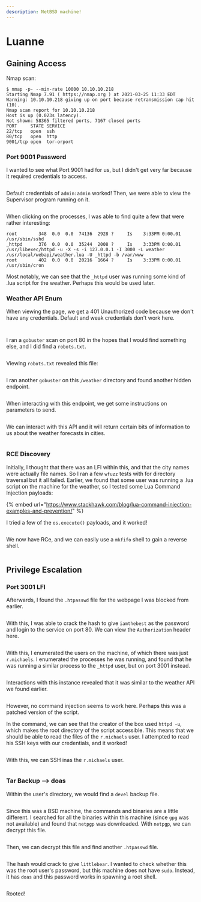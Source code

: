 ```yaml
---
description: NetBSD machine!
---
```


# Luanne

## Gaining Access

Nmap scan:

```
$ nmap -p- --min-rate 10000 10.10.10.218
Starting Nmap 7.91 ( https://nmap.org ) at 2021-03-25 11:33 EDT
Warning: 10.10.10.218 giving up on port because retransmission cap hit (10).
Nmap scan report for 10.10.10.218
Host is up (0.023s latency).
Not shown: 58365 filtered ports, 7167 closed ports
PORT     STATE SERVICE
22/tcp   open  ssh
80/tcp   open  http
9001/tcp open  tor-orport
```

### Port 9001 Password

I wanted to see what Port 9001 had for us, but I didn't get very far because it required credentials to access.

<figure><img src="../../../.gitbook/assets/image (3) (4) (2) (1).png" alt=""><figcaption></figcaption></figure>

Default credentials of `admin:admin` worked! Then, we were able to view the Supervisor program running on it.

<figure><img src="../../../.gitbook/assets/image (21) (1) (6).png" alt=""><figcaption></figcaption></figure>

When clicking on the processes, I was able to find quite a few that were rather interesting:

```
root        348  0.0  0.0  74136  2928 ?     Is    3:33PM 0:00.01 /usr/sbin/sshd 
_httpd      376  0.0  0.0  35244  2008 ?     Is    3:33PM 0:00.01 /usr/libexec/httpd -u -X -s -i 127.0.0.1 -I 3000 -L weather /usr/local/webapi/weather.lua -U _httpd -b /var/www 
root        402  0.0  0.0  20216  1664 ?     Is    3:33PM 0:00.01 /usr/sbin/cron 
```

Most notably, we can see that the `_httpd` user was running some kind of .lua script for the weather. Perhaps this would be used later.

### Weather API Enum

When viewing the page, we get a 401 Unauthorized code because we don't have any credentials. Default and weak credentials don't work here.

<figure><img src="../../../.gitbook/assets/image (1) (4) (2).png" alt=""><figcaption></figcaption></figure>

<figure><img src="../../../.gitbook/assets/image (11) (1) (1) (1) (3).png" alt=""><figcaption></figcaption></figure>

I ran a `gobuster` scan on port 80 in the hopes that I would find something else, and I did find a `robots.txt`.

<figure><img src="../../../.gitbook/assets/image (8) (1) (1) (2) (1).png" alt=""><figcaption></figcaption></figure>

Viewing `robots.txt` revealed this file:

<figure><img src="../../../.gitbook/assets/image (20) (1) (6).png" alt=""><figcaption></figcaption></figure>

I ran another `gobuster` on this `/weather` directory and found another hidden endpoint.

<figure><img src="../../../.gitbook/assets/image (10) (1) (1).png" alt=""><figcaption></figcaption></figure>

When interacting with this endpoint, we get some instructions on parameters to send.

<figure><img src="../../../.gitbook/assets/image (46) (1).png" alt=""><figcaption></figcaption></figure>

We can interact with this API and it will return certain bits of information to us about the weather forecasts in cities.

<figure><img src="../../../.gitbook/assets/image (13) (1) (2) (2).png" alt=""><figcaption></figcaption></figure>

### RCE Discovery

Initially, I thought that there was an LFI within this, and that the city names were actually file names. So I ran a few `wfuzz` tests with for directory traversal but it all failed. Earlier, we found that  some user was running a .lua script on the machine for the weather, so I tested some Lua Command Injection payloads:

{% embed url="https://www.stackhawk.com/blog/lua-command-injection-examples-and-prevention/" %}

I tried a few of the `os.execute()` payloads, and it worked!

<figure><img src="../../../.gitbook/assets/image (5) (1) (7).png" alt=""><figcaption></figcaption></figure>

We now have RCe, and we can easily use a `mkfifo` shell to gain a reverse shell.

<figure><img src="../../../.gitbook/assets/image (42) (2) (1).png" alt=""><figcaption></figcaption></figure>

## Privilege Escalation

### Port 3001 LFI

Afterwards, I found the `.htpasswd` file for the webpage I was blocked from earlier.

<figure><img src="../../../.gitbook/assets/image (23) (1) (1).png" alt=""><figcaption></figcaption></figure>

With this, I was able to crack the hash to give `iamthebest` as the password and login to the service on port 80. We can view the `Authorization` header here.

<figure><img src="../../../.gitbook/assets/image (49) (1) (3).png" alt=""><figcaption></figcaption></figure>

With this, I enumerated the users on the machine, of which there was just `r.michaels`. I enumerated the processes he was running, and found that he was running a similar process to the `_httpd` user, but on port 3001 instead.

<figure><img src="../../../.gitbook/assets/image (18) (1) (4).png" alt=""><figcaption></figcaption></figure>

Interactions with this instance revealed that it was similar to the weather API we found earlier.

<figure><img src="../../../.gitbook/assets/image (12) (10) (1).png" alt=""><figcaption></figcaption></figure>

However, no command injection seems to work here. Perhaps this was a patched version of the script.&#x20;

In the command, we can see that the creator of the box used `httpd -u`, which makes the root directory of the script accessible. This means that we should be able to read the files of the `r.michaels` user. I attempted to read his SSH keys with our credentials, and it worked!

<figure><img src="../../../.gitbook/assets/image (9) (6) (1).png" alt=""><figcaption></figcaption></figure>

With this, we can SSH inas the `r.michaels` user.

<figure><img src="../../../.gitbook/assets/image (48) (1) (3).png" alt=""><figcaption></figcaption></figure>

### Tar Backup --> doas

Within the user's directory, we would find a `devel` backup file.

<figure><img src="../../../.gitbook/assets/image (40) (2) (3).png" alt=""><figcaption></figcaption></figure>

Since this was a BSD machine, the commands and binaries are a little different. I searched for all the binaries within this machine (since `gpg` was not available) and found that `netpgp` was downloaded. With `netpgp`, we can decrypt this file.

<figure><img src="../../../.gitbook/assets/image (47) (1) (2).png" alt=""><figcaption></figcaption></figure>

Then, we can decrypt this file and find another `.htpasswd` file.

<figure><img src="../../../.gitbook/assets/image (15) (1) (1) (1) (1).png" alt=""><figcaption></figcaption></figure>

The hash would crack to give `littlebear`. I wanted to check whether this was the root user's password, but this machine does not have `sudo`. Instead, it has `doas` and this password works in spawning a root shell.

<figure><img src="../../../.gitbook/assets/image (2) (1) (2) (2).png" alt=""><figcaption></figcaption></figure>

Rooted!
